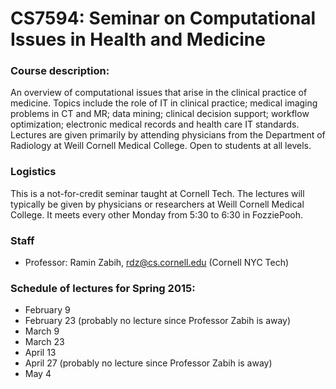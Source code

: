 CS7594: Seminar on Computational Issues in Health and Medicine
============================

### Course description: 
An overview of computational issues that arise in the clinical practice of medicine. Topics include the role of IT in clinical practice; medical imaging problems in CT and MR; data mining; clinical decision support; workflow optimization; electronic medical records and health care IT standards. Lectures are given primarily by attending physicians from the Department of Radiology at Weill Cornell Medical College. Open to students at all levels. 


### Logistics
This is a not-for-credit seminar taught at Cornell Tech. The lectures will typically be given by physicians or researchers at Weill Cornell Medical College. It meets every other Monday from 5:30 to 6:30 in FozziePooh.

### Staff
* Professor: Ramin Zabih, rdz@cs.cornell.edu (Cornell NYC Tech)

### Schedule of lectures for Spring 2015:
 
* February 9
* February 23 (probably no lecture since Professor Zabih is away)
* March 9
* March 23
* April 13
* April 27 (probably no lecture since Professor Zabih is away)
* May 4

